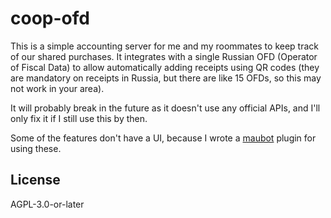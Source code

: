 # coop-ofd

This is a simple accounting server for me and my roommates to keep track
of our shared purchases. It integrates with a single Russian OFD
(Operator of Fiscal Data) to allow automatically adding receipts using
QR codes (they are mandatory on receipts in Russia, but there are
like 15 OFDs, so this may not work in your area).

It will probably break in the future as it doesn't use any official
APIs, and I'll only fix it if I still use this by then.

Some of the features don't have a UI, because I wrote a
[maubot](https://github.com/maubot/maubot) plugin for using these.

## License

AGPL-3.0-or-later
